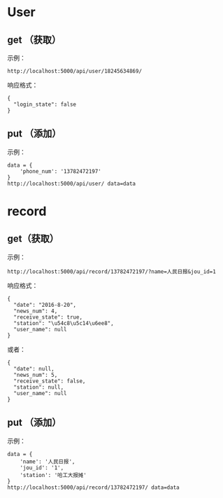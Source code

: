 # User

## get （获取）

示例：

    http://localhost:5000/api/user/18245634869/

响应格式：

    {
      "login_state": false
    }

## put  （添加）

示例：

    data = {
        'phone_num': '13782472197'
    }
    http://localhost:5000/api/user/ data=data

# record

## get（获取）

示例：

    http://localhost:5000/api/record/13782472197/?name=人民日报&jou_id=1

响应格式：

    {
      "date": "2016-8-20",
      "news_num": 4,
      "receive_state": true,
      "station": "\u54c8\u5c14\u6ee8",
      "user_name": null
    }
或者：

    {
      "date": null,
      "news_num": 5,
      "receive_state": false,
      "station": null,
      "user_name": null
    }


## put （添加）

示例：

    data = {
        'name': '人民日报',
        'jou_id': '1',
        'station': '哈工大报摊'
    }
    http://localhost:5000/api/record/13782472197/ data=data